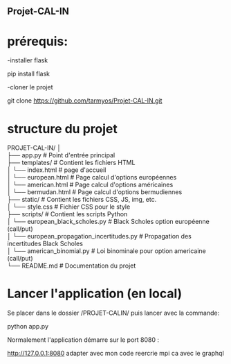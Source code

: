 ## Projet-CAL-IN

# prérequis:

-installer flask

pip install flask



-cloner le projet

git clone https://github.com/tarmyos/Projet-CAL-IN.git



# structure du projet
PROJET-CAL-IN/
│  
├── app.py                                      # Point d'entrée principal  
├── templates/                                  # Contient les fichiers HTML  
│   └── index.html                              # page d'accueil  
│   └── european.html                           # Page calcul d'options européennes  
│   └── american.html                           # Page calcul d'options américaines  
│   └── bermudan.html                           # Page calcul d'options bermudiennes  
├── static/                                     # Contient les fichiers CSS, JS, img, etc.  
│   └── style.css                               # Fichier CSS pour le style  
├── scripts/                                    # Contient les scripts Python  
│   └── european_black_scholes.py               # Black Scholes option européenne (call/put)  
│   └── european_propagation_incertitudes.py    # Propagation des incertitudes Black Scholes  
│   └── american_binomial.py                    # Loi binominale pour option americaine (call/put)  
└── README.md                                   # Documentation du projet  


# Lancer l'application (en local)

Se placer dans le dossier /PROJET-CALIN/ puis lancer avec la commande: 

python app.py



Normalement l'application démarre sur le port 8080 :

http://127.0.0.1:8080 adapter avec mon code  reercrie mpi ca avec le graphql

